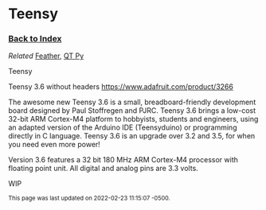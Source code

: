 
# Teensy

### [Back to Index](index.md)

*Related* [Feather](feather.md), [QT Py](qt_py.md)

Teensy

Teensy 3.6 without headers
https://www.adafruit.com/product/3266

The awesome new Teensy 3.6 is a small, breadboard-friendly development board designed by Paul Stoffregen and PJRC. Teensy 3.6 brings a low-cost 32-bit ARM Cortex-M4 platform to hobbyists, students and engineers, using an adapted version of the Arduino IDE (Teensyduino) or programming directly in C language. Teensy 3.6 is an upgrade over 3.2 and 3.5, for when you need even more power!

Version 3.6 features a 32 bit 180 MHz ARM Cortex-M4 processor with floating point unit. All digital and analog pins are 3.3 volts. 

WIP


<small>This page was last updated on 2022-02-23 11:15:07 -0500.</small>

